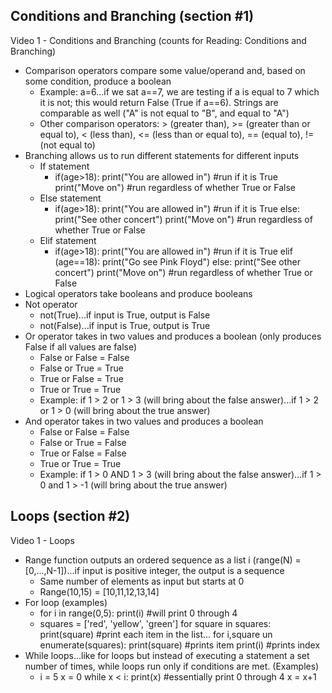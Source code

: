 ## Conditions and Branching (section #1)

Video 1 - Conditions and Branching (counts for Reading: Conditions and Branching)
- Comparison operators compare some value/operand and, based on some condition, produce a boolean
  - Example: a=6...if we sat a==7, we are testing if a is equal to 7 which it is not; this would return False (True if a==6). Strings are comparable as well ("A" is not equal to "B", and equal to "A")
  - Other comparison operators: > (greater than), >= (greater than or equal to), < (less than), <= (less than or equal to), == (equal to), != (not equal to)
- Branching allows us to run different statements for different inputs
  - If statement
    - if(age>18):
        print("You are allowed in") #run if it is True
      print("Move on") #run regardless of whether True or False
  - Else statement
    - if(age>18):
        print("You are allowed in") #run if it is True
      else:
        print("See other concert")
      print("Move on") #run regardless of whether True or False
  - Elif statement
    - if(age>18):
        print("You are allowed in") #run if it is True
      elif (age==18):
        print("Go see Pink Floyd")
      else:
        print("See other concert")
      print("Move on") #run regardless of whether True or False
-  Logical operators take booleans and produce booleans
  - Not operator
    - not(True)...if input is True, output is False
    - not(False)...if input is True, output is True
  - Or operator takes in two values and produces a boolean (only produces False if all values are false)
    - False or False = False
    - False or True = True
    - True or False = True
    - True or True = True
    - Example: if 1 > 2 or 1 > 3 (will bring about the false answer)...if 1 > 2 or 1 > 0 (will bring about the true answer)
  - And operator takes in two values and produces a boolean
    - False or False = False
    - False or True = False
    - True or False = False
    - True or True = True
    - Example: if 1 > 0 AND 1 > 3 (will bring about the false answer)...if 1 > 0 and 1 > -1 (will bring about the true answer)

## Loops (section #2)

Video 1 - Loops
- Range function outputs an ordered sequence as a list i (range(N) = [0,...,N-1])...if input is positive integer, the output is a sequence
  - Same number of elements as input but starts at 0
  - Range(10,15) = [10,11,12,13,14]
- For loop (examples)
  - for i in range(0,5):
      print(i) #will print 0 through 4
  - squares = ['red', 'yellow', 'green']
    for square in squares:
      print(square) #print each item in the list...
    for i,square un enumerate(squares):
      print(square) #prints item
      print(i) #prints index
- While loops...like for loops but instead of executing a statement a set number of times, while loops run only if conditions are met. (Examples)
  - i = 5
    x = 0
    while x < i:
      print(x) #essentially print 0 through 4
      x = x+1
